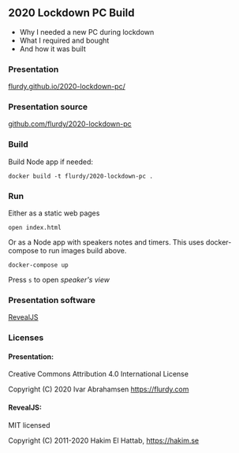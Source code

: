 ## 2020 Lockdown PC Build

* Why I needed a new PC during lockdown
* What I required and bought
* And how it was built


### Presentation 

[flurdy.github.io/2020-lockdown-pc/](https://flurdy.github.io/2020-lockdown-pc/)

### Presentation source

[github.com/flurdy/2020-lockdown-pc](https://github.com/flurdy/2020-lockdown-pc)

### Build

Build Node app if needed:

`docker build -t flurdy/2020-lockdown-pc .`

### Run

Either as a static web pages  

`open index.html`

Or as a Node app with speakers notes and timers.
This uses docker-compose to run images build above.

`docker-compose up`

Press `s` to open *speaker's view*

### Presentation software

[RevealJS](https://revealjs.com) 


### Licenses


#### Presentation: 

Creative Commons Attribution 4.0 International License

Copyright (C) 2020 Ivar Abrahamsen https://flurdy.com

#### RevealJS: 

MIT licensed

Copyright (C) 2011-2020 Hakim El Hattab, https://hakim.se
